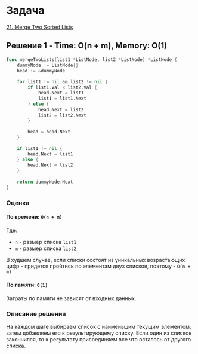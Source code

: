 # Задача

[21. Merge Two Sorted Lists](https://leetcode.com/problems/merge-two-sorted-lists/)

## Решение 1 - Time: O(n + m), Memory: O(1)

```go
func mergeTwoLists(list1 *ListNode, list2 *ListNode) *ListNode {
    dummyNode := ListNode{}
    head := &dummyNode
    
    for list1 != nil && list2 != nil {
        if list1.Val < list2.Val {
            head.Next = list1
            list1 = list1.Next
        } else {
            head.Next = list2
            list2 = list2.Next
        }
        
        head = head.Next
    }
    
    if list1 != nil {
        head.Next = list1
    } else {
        head.Next = list2
    }
    
    return dummyNode.Next
}
```

### Оценка 

#### По времени: `O(n + m)`
Где:
* `n` - размер списка `list1`
* `m` - размер списка `list2`

В худшем случае, если списки состоят из уникальных возрастающих цифр - придется пройтись по элементам двух списков, поэтому - `O(n + m)`


#### По памяти: `O(1)`
Затраты по памяти не зависят от входных данных. 

### Описание решения

На каждом шаге выбираем список с наименьшим текущим элементом, затем добавляем его к результирующему списку. Если один из списков закончился, то к результату присоединяем все что осталось от другого списка.